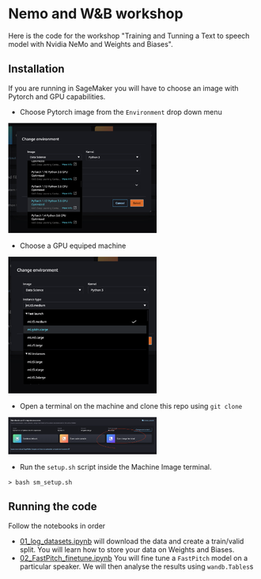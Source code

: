 # Nemo and W&B workshop

Here is the code for the workshop "Training and Tunning a Text to speech model with Nvidia NeMo and Weights and Biases".

## Installation

If you are running in SageMaker you will have to choose an image with Pytorch and GPU capabilities. 
- Choose Pytorch image from the `Environment` drop down menu
<img src="images/sm_pt_image.png" width="300">

- Choose a GPU equiped machine
<img src="images/sm_gpu.png" width="300">

- Open a terminal on the machine and clone this repo using `git clone`
<img src="images/sm_term.png" width="300">

- Run the `setup.sh` script inside the Machine Image terminal.
```
> bash sm_setup.sh
```


## Running the code

Follow the notebooks in order
- [01_log_datasets.ipynb](01_log_datasets.ipynb) will download the data and create a train/valid split. You will learn how to store your data on Weights and Biases.
- [02_FastPitch_finetune.ipynb](02_FastPitch_finetune.ipynb) You will fine tune a `FastPitch` model on a particular speaker. We will then analyse the results using `wandb.Tables`s